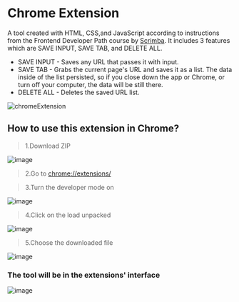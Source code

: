 # Chrome Extension

A tool created with HTML, CSS,and JavaScript according to instructions from the Frontend Developer Path course by [Scrimba](https://scrimba.com/). 
It includes 3 features which are SAVE INPUT, SAVE TAB, and DELETE ALL.

* SAVE INPUT - Saves any URL that passes it with input. 
* SAVE TAB - Grabs the current page's URL and saves it as a list. The data inside of the list persisted, so if you close down the app or Chrome, or turn off your computer, the data will be still there. 
* DELETE ALL -  Deletes the saved URL list.

![chromeExtension](https://user-images.githubusercontent.com/63050857/193245897-d8cb87c7-497b-43a2-b1d8-a5fe14073a9f.png)


## How to use this extension in Chrome?

> 1.Download ZIP

![image](https://user-images.githubusercontent.com/63050857/193263643-fb75eb97-55a5-4c90-994f-d4f04d4f56f2.png)


> 2.Go to [chrome://extensions/](chrome://extensions/)


> 3.Turn the developer mode on

![image](https://user-images.githubusercontent.com/63050857/193264831-6a7c9adf-9fbf-4251-8210-82a9a27e3d7d.png)


> 4.Click on the load unpacked

![image](https://user-images.githubusercontent.com/63050857/193265042-7e3095a7-e5c0-4441-856e-8ac9441d7e36.png)


> 5.Choose the downloaded file 

![image](https://user-images.githubusercontent.com/63050857/193265499-1b278e38-fb48-4094-9c83-4e42417b35bf.png)


### The tool will be in the extensions' interface 

![image](https://user-images.githubusercontent.com/63050857/193265864-10cbd045-fd60-47ad-aca5-494b5cb64c98.png)



